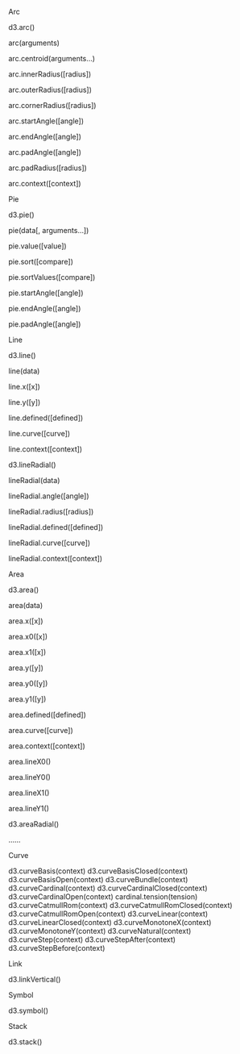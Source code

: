 Arc

d3.arc()

arc(arguments)

arc.centroid(arguments…)

arc.innerRadius([radius])

arc.outerRadius([radius]) 

arc.cornerRadius([radius]) 

arc.startAngle([angle])

arc.endAngle([angle])
 
arc.padAngle([angle])

arc.padRadius([radius])

arc.context([context])

Pie

d3.pie()

pie(data[, arguments…])

pie.value([value])

pie.sort([compare])

pie.sortValues([compare]) 

pie.startAngle([angle])

pie.endAngle([angle])

pie.padAngle([angle])

Line

d3.line()

line(data)

line.x([x])

line.y([y])

line.defined([defined])

line.curve([curve]) 

line.context([context])

d3.lineRadial()

lineRadial(data)

lineRadial.angle([angle])

lineRadial.radius([radius])

lineRadial.defined([defined])

lineRadial.curve([curve]) 

lineRadial.context([context])

Area

d3.area()

area(data)

area.x([x])

area.x0([x])

area.x1([x])

area.y([y])

area.y0([y])

area.y1([y])

area.defined([defined])

area.curve([curve])

area.context([context])

area.lineX0()

area.lineY0()

area.lineX1()

area.lineY1()

d3.areaRadial()

……

Curve

d3.curveBasis(context)
d3.curveBasisClosed(context)
d3.curveBasisOpen(context)
d3.curveBundle(context)
d3.curveCardinal(context)
d3.curveCardinalClosed(context)
d3.curveCardinalOpen(context)
cardinal.tension(tension)
d3.curveCatmullRom(context)
d3.curveCatmullRomClosed(context)
d3.curveCatmullRomOpen(context)
d3.curveLinear(context)
d3.curveLinearClosed(context)
d3.curveMonotoneX(context)
d3.curveMonotoneY(context)
d3.curveNatural(context)
d3.curveStep(context)
d3.curveStepAfter(context)
d3.curveStepBefore(context)


Link

d3.linkVertical()

Symbol

d3.symbol()

Stack

 d3.stack()








